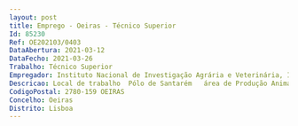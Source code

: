 ```yaml
--- 
layout: post
title: Emprego - Oeiras - Técnico Superior
Id: 85230
Ref: OE202103/0403
DataAbertura: 2021-03-12
DataFecho: 2021-03-26
Trabalho: Técnico Superior
Empregador: Instituto Nacional de Investigação Agrária e Veterinária, I.P.
Descricao: Local de trabalho  Pólo de Santarém   área de Produção Animal, Laboratório da Qualidade• Competências e conhecimentos técnicos nas áreas das Técnicas de Análise Instrumental e deValidação de Métodos de Ensaio e Estimativa de Incertezas em Química Analítica Avançada.• Conhecimento e aptidão para efetuar relatórios técnicos, participar em ações de formação edivulgação • Capacidade de desenvolvimento de trabalho com elevada autonomia técnica • Forte apetência para o trabalho em equipa • Disponibilidade para eventuais deslocações em serviço de curta duração 
CodigoPostal: 2780-159 OEIRAS
Concelho: Oeiras
Distrito: Lisboa
--- 
```

